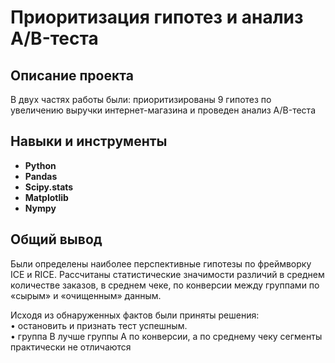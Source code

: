 # Приоритизация гипотез и анализ A/B-теста

## Описание проекта
В двух частях работы были: приоритизированы 9 гипотез по увеличению выручки интернет-магазина и проведен анализ A/B-теста

## Навыки и инструменты
- **Python**
- **Pandas**
- **Scipy.stats**
- **Matplotlib**
- **Nympy**

## Общий вывод
Были определены наиболее перспективные гипотезы по фреймворку ICE и RICE.
Рассчитаны статистические значимости различий в среднем количестве заказов, в среднем чеке, по конверсии между группами по «сырым» и «очищенным» данным.

Исходя из обнаруженных фактов были приняты решения: \
• остановить и признать тест успешным. \
• группа В лучше группы А по конверсии, а по среднему чеку сегменты практически не отличаются
